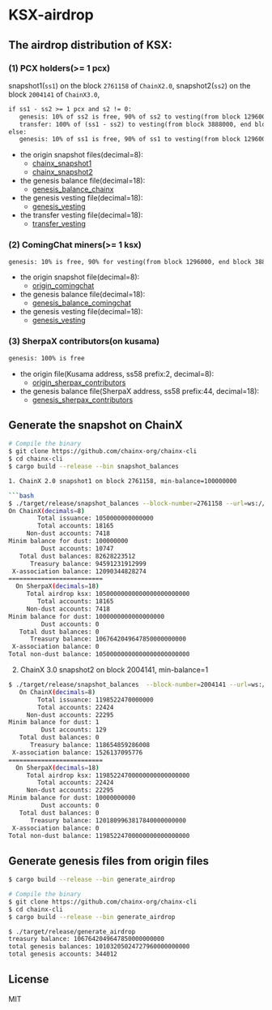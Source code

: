 # KSX-airdrop

## The airdrop distribution of KSX:
### (1) PCX holders(>= 1 pcx)

snapshot1(`ss1`) on the block `2761158` of `ChainX2.0`, 
snapshot2(`ss2`) on the block `2004141` of `ChainX3.0`,
 
 ```txt
 if ss1 - ss2 >= 1 pcx and s2 != 0: 
    genesis: 10% of ss2 is free, 90% of ss2 to vesting(from block 1296000, end block 3888000)
    transfer: 100% of (ss1 - ss2) to vesting(from block 3888000, end block 9072000)
 else:
    genesis: 10% of ss1 is free, 90% of ss1 to vesting(from block 1296000, end block 3888000)
 ```
- the origin snapshot files(decimal=8):
  - [chainx_snapshot1](./origin_chainx_snapshot1_non_dust_7418_10500000000000000000000000_on_2761158.json)
  - [chainx_snapshot2](./origin_chainx_snapshot2_non_dust_22295_11985224700000000000000000_on_2004141.json)
- the genesis balance file(decimal=18):
  - [genesis_balance_chainx](./genesis_balances_chainx_snapshot_7418_7868415220855310000000000.json)
- the genesis vesting file(decimal=18):
  - [genesis_vesting](./genesis_vesting_344011_903556297508011000000000.json)
- the transfer vesting file(decimal=18):
  - [transfer_vesting](./transfer_vesting_1990_2631584779144690000000000.json)

### (2) ComingChat miners(>= 1 ksx)
```txt
genesis: 10% is free, 90% for vesting(from block 1296000, end block 3888000)
```
- the origin snapshot file(decimal=8):
  - [origin_comingchat](./origin_comingchat_miners_334721_214074281900000_decimal_8.json)
- the genesis balance file(decimal=18):
  - [genesis_balance_comingchat](./genesis_balances_comingchat_miners_334721_2140742819000000000000000.json)
- the genesis vesting file(decimal=18):
  - [genesis_vesting](./genesis_vesting_344011_903556297508011000000000.json)

### (3) SherpaX contributors(on kusama)
```txt
genesis: 100% is free
```
- the origin file(Kusama address, ss58 prefix:2, decimal=8):
  - [origin_sherpax_contributors](./origin_sherpax_contributors_1873_9404698487265_decimal_8.json)
- the genesis balance file(SherpaX address, ss58 prefix:44, decimal=18):
  - [genesis_sherpax_contributors](./genesis_balances_sherpax_contributors_1873_94046984872650000000000.json)


## Generate the snapshot on ChainX

```bash
# Compile the binary
$ git clone https://github.com/chainx-org/chainx-cli
$ cd chainx-cli
$ cargo build --release --bin snapshot_balances

1. ChainX 2.0 snapshot1 on block 2761158, min-balance=100000000

```bash
$ ./target/release/snapshot_balances --block-number=2761158 --url=ws://47.99.179.60:18087 --min-balance=100000000
On ChainX(decimals=8)  
        Total issuance: 1050000000000000
        Total accounts: 18165
     Non-dust accounts: 7418
Minim balance for dust: 100000000
         Dust accounts: 10747
   Total dust balances: 82628223512
      Treasury balance: 94591231912999
 X-association balance: 12090344828274
==========================
  On SherpaX(decimals=18)
     Total airdrop ksx: 10500000000000000000000000
        Total accounts: 18165
     Non-dust accounts: 7418
Minim balance for dust: 1000000000000000000
         Dust accounts: 0
   Total dust balances: 0
      Treasury balance: 1067642049647850000000000
 X-association balance: 0
Total non-dust balance: 10500000000000000000000000

```

2. ChainX 3.0 snapshot2 on block 2004141, min-balance=1
```bash
$ ./target/release/snapshot_balances  --block-number=2004141 --url=ws://47.99.179.60:8087 --min-balance=1
   On ChainX(decimals=8)  
        Total issuance: 1198522470000000
        Total accounts: 22424
     Non-dust accounts: 22295
Minim balance for dust: 1
         Dust accounts: 129
   Total dust balances: 0
      Treasury balance: 118654859286008
 X-association balance: 1526137095776
==========================
  On SherpaX(decimals=18) 
     Total airdrop ksx: 11985224700000000000000000
        Total accounts: 22424
     Non-dust accounts: 22295
Minim balance for dust: 10000000000
         Dust accounts: 0
   Total dust balances: 0
      Treasury balance: 1201809963817840000000000
 X-association balance: 0
Total non-dust balance: 11985224700000000000000000
```

## Generate genesis files from origin files
```bash
$ cargo build --release --bin generate_airdrop 
```

```bash
# Compile the binary
$ git clone https://github.com/chainx-org/chainx-cli
$ cd chainx-cli
$ cargo build --release --bin generate_airdrop

$ ./target/release/generate_airdrop 
treasury balance: 1067642049647850000000000
total genesis balances: 10103205024727960000000000
total genesis accounts: 344012

```


## License

MIT

